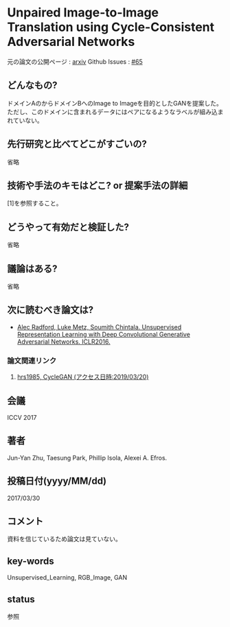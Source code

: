 # Unpaired Image-to-Image Translation using Cycle-Consistent Adversarial Networks

元の論文の公開ページ : [arxiv](https://arxiv.org/abs/1703.10593)
Github Issues : [#65](https://github.com/Obarads/obarads.github.io/issues/65)

## どんなもの?
ドメインAのからドメインBへのImage to Imageを目的としたGANを提案した。ただし、このドメインに含まれるデータにはペアになるようなラベルが組み込まれていない。

## 先行研究と比べてどこがすごいの?
省略

## 技術や手法のキモはどこ? or 提案手法の詳細
[1]を参照すること。

## どうやって有効だと検証した?
省略

## 議論はある?
省略

## 次に読むべき論文は?
- [Alec Radford, Luke Metz, Soumith Chintala. Unsupervised Representation Learning with Deep Convolutional Generative Adversarial Networks. ICLR2016.](https://arxiv.org/abs/1511.06434)

### 論文関連リンク
1. [hrs1985, CycleGAN (アクセス日時:2019/03/20)](https://qiita.com/hrs1985/items/050acb15ce33675f07ec)

## 会議
ICCV 2017

## 著者
Jun-Yan Zhu, Taesung Park, Phillip Isola, Alexei A. Efros.

## 投稿日付(yyyy/MM/dd)
2017/03/30

## コメント
資料を信じているため論文は見ていない。

## key-words
Unsupervised_Learning, RGB_Image, GAN

## status
参照